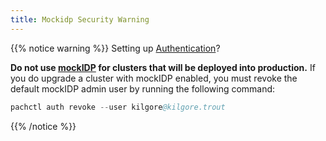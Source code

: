 ```yaml
---
title: Mockidp Security Warning
---
```


{{% notice warning %}}
Setting up [Authentication](/{{%release%}}/set-up/connectors)? 

**Do not use [mockIDP](/{{%release%}}/set-up/connectors/mockidp) for clusters that will be deployed into production.**  If you do upgrade a cluster with mockIDP enabled, you must revoke the default mockIDP admin user by running the following command:

```s
pachctl auth revoke --user kilgore@kilgore.trout
```
{{% /notice %}}